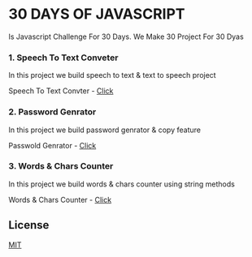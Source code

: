 # 30 DAYS OF JAVASCRIPT

Is Javascript Challenge For 30 Days. We Make 30 Project For 30 Dyas

### 1. Speech To Text Conveter

In this project we build speech to text & text to speech project

Speech To Text Convter - [Click](https://github.com/therogersak/30-days-of-javascript/tree/main/speech_to_text_convter)


### 2. Password Genrator

In this project we build password genrator & copy feature

Passwold Genrator - [Click](https://github.com/therogersak/30-days-of-javascript/tree/main/password_genrator)


### 3. Words & Chars Counter

In this project we build words & chars counter using string methods

Words & Chars Counter - [Click](https://github.com/therogersak/30-days-of-javascript/tree/main/words_couner)



## License
[MIT](https://choosealicense.com/licenses/mit/)


